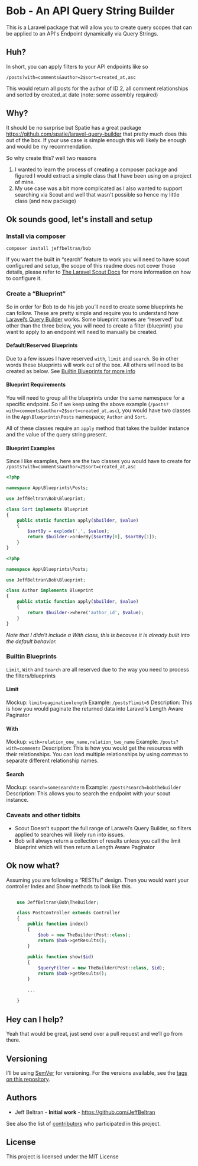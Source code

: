 # Bob - An API Query String Builder

This is a Laravel package that will allow you to create query scopes that can be applied to an API's Endpoint dynamically via Query Strings.

## Huh?

In short, you can apply filters to your API endpoints like so

```
/posts?with=comments&author=2$sort=created_at,asc
```

This would return all posts for the author of ID 2, all comment relationships and sorted by created_at date (note: some assembly required)

## Why?

It should be no surprise but Spatie has a great package https://github.com/spatie/laravel-query-builder that pretty much does this out of the box. If your use case is simple enough this will likely be enough and would be my recommendation.

So why create this? well two reasons

1. I wanted to learn the process of creating a composer package and figured I would extract a simple class that I have been using on a project of mine.
2. My use case was a bit more complicated as I also wanted to support searching via Scout and well that wasn't possible so hence my little class (and now package)

## Ok sounds good, let's install and setup 

### Install via composer

```
composer install jeffbeltran/bob
```

If you want the built in “search” feature to work you will need to have scout configured and setup, the scope of this readme does not cover those details, please refer to [The Laravel Scout Docs](https://laravel.com/docs/5.6/scout) for more information on how to configure it. 

### Create a “Blueprint“

So in order for Bob to do his job you’ll need to create some blueprints he can follow. These are pretty simple and require you to understand how [Laravel’s Query Builder](https://laravel.com/docs/5.6/queries) works.  Some blueprint names are “reserved” but other than the three below, you will need to create a filter (blueprint) you want to apply to an endpoint will need to manually be created. 

#### Default/Reserved Blueprints

Due to a few issues I have reserved `with`, `limit` and `search`. So in other words these blueprints will work out of the box. All others will need to be created as below.  See [Builtin Blueprints for more info](#builtin-blueprints)

#### Blueprint Requirements

You will need to group all the blueprints under the same namespace for a specific endpoint. So if we keep using the above example (`/posts?with=comments&author=2$sort=created_at,asc`), you would have two classes in the `App\Blueprints\Posts` namespace;  `Author` and `Sort`.

All of these classes require an `apply` method that takes the builder instance and the value of the query string present.

#### Blueprint Examples

Since I like examples, here are the two classes you would have to create for 
 `/posts?with=comments&author=2$sort=created_at,asc`

```php
<?php

namespace App\Blueprints\Posts;

use JeffBeltran\Bob\Blueprint;

class Sort implements Blueprint
{
    public static function apply($builder, $value)
    {
        $sortBy = explode(',', $value);
        return $builder->orderBy($sortBy[0], $sortBy[1]);
    }
}
```

```php
<?php

namespace App\Blueprints\Posts;

use JeffBeltran\Bob\Blueprint;

class Author implements Blueprint
{
    public static function apply($builder, $value)
    {
        return $builder->where('author_id', $value);
    }
}
```

_Note that I didn’t include a With class, this is because it is already built into the default behavior._ 

### Builtin Blueprints

`Limit`, `With` and `Search` are all reserved due to the way you need to process the filters/blueprints

#### Limit
Mockup: `limit=paginationlength`
Example: `/posts?limit=5` 
Description: This is how you would paginate the returned data into Laravel’s Length Aware Paginator
#### With
Mockup: `with=relation_one_name,relation_two_name`
Example: `/posts?with=comments`
Description: This is how you would get  the resources with their relationships. You can load multiple relationships
by using commas to separate different relationship names.
#### Search
Mockup: `search=somesearchterm`
Example: `/posts?search=bobthebuilder` 
Description: This allows you to search the endpoint with your scout instance.

### Caveats and other tidbits

* Scout Doesn’t support the full range of Laravel’s Query Builder, so filters applied to searches will likely run into issues.
* Bob will always return a collection of results unless you call the limit blueprint which will then return a Length Aware Paginator

## Ok now what?

Assuming you are following a “RESTful” design. Then you would want your controller Index and Show methods to look like this. 

```php

	use JeffBeltran\Bob\TheBuilder;

	class PostController extends Controller
	{
	    public function index()
	    {
	        $bob = new TheBuilder(Post::class);
	        return $bob->getResults();
	    }
	
	    public function show($id)
	    {
	        $queryFilter = new TheBuilder(Post::class, $id);
	        return $bob->getResults();
        }
        
        ...
        
	}
```


## Hey can I help?

Yeah that would be great, just send over a pull request and we’ll go from there.

## Versioning

I’ll be using [SemVer](http://semver.org/) for versioning. For the versions available, see the [tags on this repository](https://github.com/JeffBeltran/bob/tags). 

## Authors

* Jeff Beltran - **Initial work** - https://github.com/JeffBeltran

See also the list of [contributors](https://github.com/JeffBeltran/bob/contributors) who participated in this project.

## License

This project is licensed under the MIT License